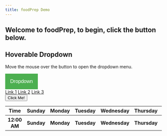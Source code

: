 ```yaml
---
title: foodPrep Demo
---
```

<head>
<meta name="viewport" content="width=device-width, initial-scale=1">
<style>
.dropbtn {
    background-color: #4CAF50;
    color: white;
    padding: 16px;
    font-size: 16px;
    border: none;
}

.dropdown {
    position: relative;
    display: inline-block;
}

.dropdown-content {
    display: none;
    position: absolute;
    background-color: #f1f1f1;
    min-width: 160px;
    box-shadow: 0px 8px 16px 0px rgba(0,0,0,0.2);
    z-index: 1;
}

.dropdown-content a {
    color: black;
    padding: 12px 16px;
    text-decoration: none;
    display: block;
}

.dropdown-content a:hover {background-color: #ddd}

.dropdown:hover .dropdown-content {
    display: block;
}

.dropdown:hover .dropbtn {
    background-color: #3e8e41;
}
</style>
</head>
<body>
<h2>Welcome to foodPrep, to begin, click the button below.</h2><p>
<h2>Hoverable Dropdown</h2>
<p>Move the mouse over the button to open the dropdown menu.</p>

<div class="dropdown">
  <button class="dropbtn">Dropdown</button>
  <div class="dropdown-content">
    <a href="#">Link 1</a>
    <a href="#">Link 2</a>
    <a href="#">Link 3</a>
  </div>
</div>
<button type="button" onclick="sendData({test:'ok'})" id = "butt">Click Me!</button>
<table style="width: 100%;" id="stuff">
	<tr>
		<th>Time</th>
		<th>Sunday</th>
		<th>Monday</th>
		<th>Tuesday</th>
		<th>Wednesday</th>
		<th>Thursday</th>
		<th>Friday</th>
		<th>Saturday</th>
	</tr>
	<tr>
		<th>12:00 AM</th>
		<th>Sunday</th>
		<th>Monday</th>
		<th>Tuesday</th>
		<th>Wednesday</th>
		<th>Thursday</th>
		<th>Friday</th>
		<th>Saturday</th>
	</tr>
</table>
<script>
	function sendData(data) {
		var XHR = new XMLHttpRequest();
		var urlEncodedData = "";
		var urlEncodedDataPairs = [];
		var name;

		// Turn the data object into an array of URL-encoded key/value pairs.
		for(name in data) {
			urlEncodedDataPairs.push(encodeURIComponent(name) + '=' + encodeURIComponent(data[name]));
		}

		// Combine the pairs into a single string and replace all %-encoded spaces to 
		// the '+' character; matches the behaviour of browser form submissions.
		urlEncodedData = urlEncodedDataPairs.join('&').replace(/%20/g, '+');

		// Define what happens on successful data submission
		XHR.addEventListener('load', function(event) {
			var obj = JSON.parse(XHR.responseText);
			var day;
			var hour;
			var timeTable = new Array(24).fill(new Array(8));
			tableText = '<tr><th>Time</th><th>Sunday</th><th>Monday</th><th>Tuesday</th><th>Wednesday</th><th>Thursday</th><th>Friday</th><th>Saturday</th></tr>';
			for(hour=0; hour<timeTable.length; hour++){
				tableText += '<tr><th>';
				if(hour == 0 || hour == 12){
					tableText += '12:00 ';
				}else{
					tableText += (hour % 12).toString() + ':00 ';
				}
				if(hour > 11){
					tableText += "PM";
				}else{
					tableText += "AM";
				}
				for(day=1; day<timeTable[hour].length; day++){
					tableText += '<th>a</th>';
				}
				tableText += '</tr>';
			}
			var myTable = document.getElementById('stuff');
			myTable.innerHTML = tableText;
			//obj[0][0].name is first food of first day
		});

		// Define what happens in case of error
		XHR.addEventListener('error', function(event) {
			alert('Oops! Something went wrong.');
		});

		// Set up our request
		XHR.open('POST', 'https://mealplan.mccarty.io/foodplan');

		// Add the required HTTP header for form data POST requests
		XHR.setRequestHeader('Content-Type', 'application/x-www-form-urlencoded');

		// Finally, send our data.
		XHR.send(urlEncodedData);

	}
</script>
</body>